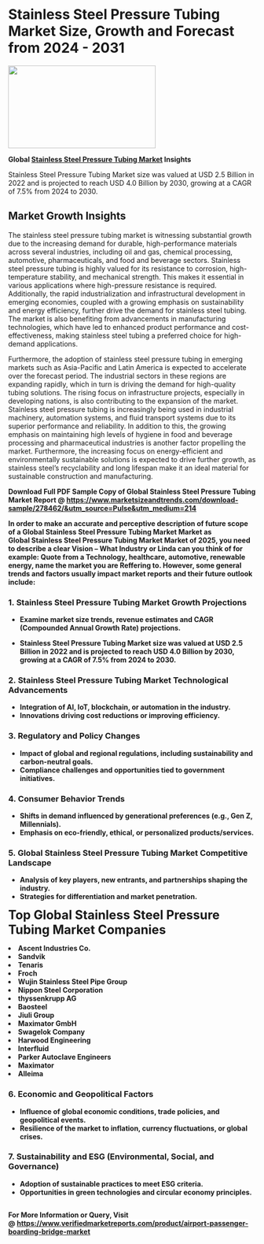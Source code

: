 <H1>Stainless Steel Pressure Tubing Market Size, Growth and Forecast from 2024 - 2031</H1><img class="aligncenter size-medium wp-image-584254" src="https://thirdeyenews.in/wp-content/uploads/2024/09/Global-Market-Research-300x168.jpeg" alt="" width="300" height="168" /><p><strong>Global&nbsp;<a href="https://www.marketsizeandtrends.com/download-sample/278462/&amp;utm_source=Pulse&amp;utm_medium=214">Stainless Steel Pressure Tubing Market</a> Insights</strong></p><p>Stainless Steel Pressure Tubing Market size was valued at USD 2.5 Billion in 2022 and is projected to reach USD 4.0 Billion by 2030, growing at a CAGR of 7.5% from 2024 to 2030.</p><p><h2>Market Growth Insights</h2> <p>The stainless steel pressure tubing market is witnessing substantial growth due to the increasing demand for durable, high-performance materials across several industries, including oil and gas, chemical processing, automotive, pharmaceuticals, and food and beverage sectors. Stainless steel pressure tubing is highly valued for its resistance to corrosion, high-temperature stability, and mechanical strength. This makes it essential in various applications where high-pressure resistance is required. Additionally, the rapid industrialization and infrastructural development in emerging economies, coupled with a growing emphasis on sustainability and energy efficiency, further drive the demand for stainless steel tubing. The market is also benefiting from advancements in manufacturing technologies, which have led to enhanced product performance and cost-effectiveness, making stainless steel tubing a preferred choice for high-demand applications.</p> <p><strong></strong></p> <p>Furthermore, the adoption of stainless steel pressure tubing in emerging markets such as Asia-Pacific and Latin America is expected to accelerate over the forecast period. The industrial sectors in these regions are expanding rapidly, which in turn is driving the demand for high-quality tubing solutions. The rising focus on infrastructure projects, especially in developing nations, is also contributing to the expansion of the market. Stainless steel pressure tubing is increasingly being used in industrial machinery, automation systems, and fluid transport systems due to its superior performance and reliability. In addition to this, the growing emphasis on maintaining high levels of hygiene in food and beverage processing and pharmaceutical industries is another factor propelling the market. Furthermore, the increasing focus on energy-efficient and environmentally sustainable solutions is expected to drive further growth, as stainless steel’s recyclability and long lifespan make it an ideal material for sustainable construction and manufacturing.</p> <p><strong></p><p><span class=""><strong>Download Full PDF Sample Copy of Global Stainless Steel Pressure Tubing Market Report</strong> @ <a href="https://www.marketsizeandtrends.com/download-sample/278462/&amp;utm_source=Pulse&amp;utm_medium=214" target="_blank">https://www.marketsizeandtrends.com/download-sample/278462/&amp;utm_source=Pulse&amp;utm_medium=214</a></span></p><p>In order to make an accurate and perceptive description of future scope of a Global&nbsp;Stainless Steel Pressure Tubing Market Market as Global&nbsp;Stainless Steel Pressure Tubing Market Market of 2025, you need to describe a clear Vision &ndash; What Industry or Linda can you think of for example: Quote from a Technology, healthcare, automotive, renewable energy, name the market you are Reffering to. However, some general trends and factors usually impact market reports and their future outlook include:</p><h3>1.&nbsp;<strong>Stainless Steel Pressure Tubing Market Growth Projections</strong></h3><ul><li>Examine market size trends, revenue estimates and CAGR (Compounded Annual Growth Rate) projections.</li><li><p>Stainless Steel Pressure Tubing Market size was valued at USD 2.5 Billion in 2022 and is projected to reach USD 4.0 Billion by 2030, growing at a CAGR of 7.5% from 2024 to 2030.</p></li></ul><h3>2.&nbsp;<strong>Stainless Steel Pressure Tubing Market Technological Advancements</strong></h3><ul><li>Integration of AI, IoT, blockchain, or automation in the industry.</li><li>Innovations driving cost reductions or improving efficiency.</li></ul><h3>3.&nbsp;<strong>Regulatory and Policy Changes</strong></h3><ul><li>Impact of global and regional regulations, including sustainability and carbon-neutral goals.</li><li>Compliance challenges and opportunities tied to government initiatives.</li></ul><h3>4.&nbsp;<strong>Consumer Behavior Trends</strong></h3><ul><li>Shifts in demand influenced by generational preferences (e.g., Gen Z, Millennials).</li><li>Emphasis on eco-friendly, ethical, or personalized products/services.</li></ul><h3>5.&nbsp;<strong>Global Stainless Steel Pressure Tubing Market Competitive Landscape</strong></h3><ul><li>Analysis of key players, new entrants, and partnerships shaping the industry.</li><li>Strategies for differentiation and market penetration.</li></ul><p data-pm-slice="1 1 []"><span style="color: inherit; font-family: inherit; font-size: 25px;">Top Global Stainless Steel Pressure Tubing Market Companies</span></p><div class="" data-test-id=""><p><li>Ascent Industries Co.</li><li> Sandvik</li><li> Tenaris</li><li> Froch</li><li> Wujin Stainless Steel Pipe Group</li><li> Nippon Steel Corporation</li><li> thyssenkrupp AG</li><li> Baosteel</li><li> Jiuli Group</li><li> Maximator GmbH</li><li> Swagelok Company</li><li> Harwood Engineering</li><li> Interfluid</li><li> Parker Autoclave Engineers</li><li> Maximator</li><li> Alleima</li></p></div><h3>6.&nbsp;<strong>Economic and Geopolitical Factors</strong></h3><ul><li>Influence of global economic conditions, trade policies, and geopolitical events.</li><li>Resilience of the market to inflation, currency fluctuations, or global crises.</li></ul><h3>7.&nbsp;<strong>Sustainability and ESG (Environmental, Social, and Governance)</strong></h3><ul><li>Adoption of sustainable practices to meet ESG criteria.</li><li>Opportunities in green technologies and circular economy principles.</li></ul><h2><strong style="font-size: 14px;">For More Information or Query, Visit @&nbsp;</strong><a style="background-color: #ffffff; font-size: 14px;" href="https://www.marketsizeandtrends.com/report/stainless-steel-pressure-tubing-market/" target="_blank">https://www.verifiedmarketreports.com/product/airport-passenger-boarding-bridge-market</a></h2>
